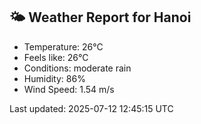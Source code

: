 <!-- WEATHER-START -->
## 🌤 Weather Report for Hanoi

- Temperature: 26°C
- Feels like: 26°C
- Conditions: moderate rain
- Humidity: 86%
- Wind Speed: 1.54 m/s

Last updated: 2025-07-12 12:45:15 UTC
<!-- WEATHER-END -->
